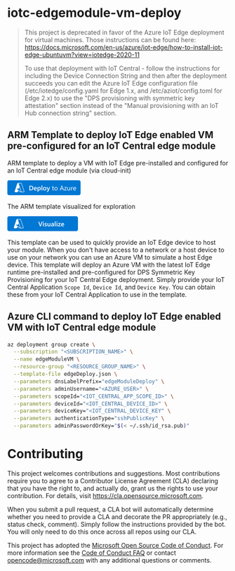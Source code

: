 # iotc-edgemodule-vm-deploy

> This project is deprecated in favor of the Azure IoT Edge deployment for virtual machines. Those instructions can be found here:
https://docs.microsoft.com/en-us/azure/iot-edge/how-to-install-iot-edge-ubuntuvm?view=iotedge-2020-11
> 
> To use that deployment with IoT Central - follow the instructions for including the Device Connection String and then after the deployment succeeds you can edit the Azure IoT Edge configuration file (/etc/iotedge/config.yaml for Edge 1.x, and /etc/aziot/config.toml for Edge 2.x) to use the "DPS provisioning with symmetric key attestation" section instead of the "Manual provisioning with an IoT Hub connection string" section.

## ARM Template to deploy IoT Edge enabled VM pre-configured for an IoT Central edge module

ARM template to deploy a VM with IoT Edge pre-installed and configured for an IoT Central edge module (via cloud-init)

<a href="https://portal.azure.com/#create/Microsoft.Template/uri/https%3A%2F%2Fraw.githubusercontent.com%2Fiot-for-all%2Fiotc-edgemodule-vm-deploy%2Fmaster%2FedgeDeploy.json" target="_blank">
    <img src="https://raw.githubusercontent.com/Azure/azure-quickstart-templates/master/1-CONTRIBUTION-GUIDE/images/deploytoazure.png" />
</a>

The ARM template visualized for exploration

<a href="http://armviz.io/#/?load=https%3A%2F%2Fraw.githubusercontent.com%2Fiot-for-all%2Fiotc-edgemodule-vm-deploy%2Fmaster%2FedgeDeploy.json" target="_blank">
    <img src="https://raw.githubusercontent.com/Azure/azure-quickstart-templates/master/1-CONTRIBUTION-GUIDE/images/visualizebutton.png" /></a>

This template can be used to quickly provide an IoT Edge device to host your module. When you don't have access to a network or a host device to use on your network you can use an Azure VM to simulate a host Edge device. This template will deploy an Azure VM with the latest IoT Edge runtime pre-installed and  pre-configured for DPS Symmetric Key Provisioning for your IoT Central Edge deployment. Simply provide your IoT Central Application `Scope Id`, `Device Id`, and `Device Key`. You can obtain these from your IoT Central Application to use in the template.

## Azure CLI command to deploy IoT Edge enabled VM with IoT Central edge module

```bash
az deployment group create \
  --subscription "<SUBSCRIPTION_NAME>" \
  --name edgeModuleVM \
  --resource-group "<RESOURCE_GROUP_NAME>" \
  --template-file edgeDeploy.json \
  --parameters dnsLabelPrefix="edgeModuleDeploy" \
  --parameters adminUsername="<AZURE_USER>" \
  --parameters scopeId="<IOT_CENTRAL_APP_SCOPE_ID>" \
  --parameters deviceId="<IOT_CENTRAL_DEVICE_ID>" \
  --parameters deviceKey="<IOT_CENTRAL_DEVICE_KEY" \
  --parameters authenticationType="sshPublicKey" \
  --parameters adminPasswordOrKey="$(< ~/.ssh/id_rsa.pub)"
```

# Contributing

This project welcomes contributions and suggestions.  Most contributions require you to agree to a
Contributor License Agreement (CLA) declaring that you have the right to, and actually do, grant us
the rights to use your contribution. For details, visit https://cla.opensource.microsoft.com.

When you submit a pull request, a CLA bot will automatically determine whether you need to provide
a CLA and decorate the PR appropriately (e.g., status check, comment). Simply follow the instructions
provided by the bot. You will only need to do this once across all repos using our CLA.

This project has adopted the [Microsoft Open Source Code of Conduct](https://opensource.microsoft.com/codeofconduct/).
For more information see the [Code of Conduct FAQ](https://opensource.microsoft.com/codeofconduct/faq/) or
contact [opencode@microsoft.com](mailto:opencode@microsoft.com) with any additional questions or comments.
